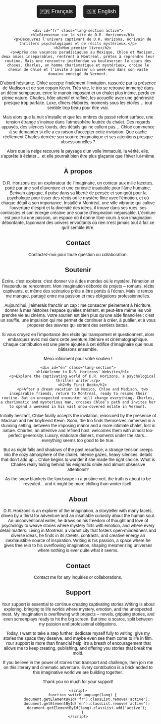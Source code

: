 <!DOCTYPE html>
<html lang="fr">
<head>
    <meta charset="UTF-8">
    <meta name="viewport" content="width=device-width, initial-scale=1.0">
    <title>D.R. Horizons - Auteur</title>
    <link rel="stylesheet" href="styles.css">
    <style>
        body {
            font-family: Arial, sans-serif;
            margin: 0;
            padding: 0;
            text-align: center;
        }
        nav {
            background: #222;
            padding: 15px;
        }
        nav a {
            color: white;
            text-decoration: none;
            font-size: 20px;
            margin: 0 20px;
            font-weight: bold;
            transition: color 0.3s ease;
        }
        nav a:hover {
            color: #ff8c00;
        }
        .language-switch {
            text-align: center;
            padding: 10px;
        }
        .language-switch button {
            font-size: 18px;
            padding: 10px;
            margin: 10px;
            cursor: pointer;
            background: #222;
            color: white;
            border: none;
            border-radius: 5px;
            transition: background 0.3s;
        }
        .language-switch button:hover {
            background: #ff8c00;
        }
        .lang-section {
            display: none;
        }
        .active {
            display: block;
        }
    </style>
</head>
<body>
    <div class="language-switch">
        <button onclick="switchLanguage('fr')">🇫🇷 Français</button>
        <button onclick="switchLanguage('en')">🇬🇧 English</button>
    </div>
    
    <div id="fr" class="lang-section active">
        <h1>Bienvenue sur le site de D.R. Horizons</h1>
        <p>Découvrez l'univers captivant de D.R. Horizons, écrivain de thrillers psychologiques et de récits mystérieux.</p>
        <h2>Mon premier livre</h2>
        <p>Après des vacances paradisiaques au Mexique, Chloé et Madison, deux amies inséparables, rentrent à Montréal, prêtes à reprendre leur routine. Mais une rencontre inattendue va bouleverser le cours des choses. Charles, un homme charismatique et mystérieux, croise le chemin de Chloé et l’invite à passer un week-end dans son vaste domaine enneigé du Vermont.

D’abord hésitante, Chloé accepte finalement l’invitation, rassurée par la présence de Madison et de son copain Kevin. Très vite, le trio se retrouve immergé dans un décor somptueux, entre le manoir imposant et un chalet plus intime, perdu en pleine nature. Charles, hôte attentif et raffiné, les accueille avec une générosité presque trop parfaite. Luxe, dîners élaborés, moments sous les étoiles… tout semble trop beau pour être vrai.

Mais alors que la nuit s’installe et que les ombres du passé refont surface, une tension étrange s’insinue dans l’atmosphère feutrée du chalet. Des regards appuyés, des silences lourds, des détails qui ne collent pas… Chloé commence à se demander si elle a eu raison d’accepter cette invitation. Que cache réellement Charles derrière son sourire énigmatique et ses attentions presque obsessionnelles ?

Alors que la neige recouvre le paysage d’un voile immaculé, la vérité, elle, s’apprête à éclater… et elle pourrait bien être plus glaçante que l’hiver lui-même.
</p>
        <h2>À propos</h2>
        <p>D.R. Horizons est un explorateur de l’imaginaire, un conteur aux mille facettes, porté par une soif d’aventure et une curiosité insatiable pour l’âme humaine. Écrivain atypique, il puise dans sa liberté de pensée et son goût pour la psychologie pour tisser des récits où le mystère flirte avec l’émotion, et où chaque détail a son importance. Installé à Montréal, une ville vibrante qui cultive l’ouverture d’esprit et la diversité des idées, il trouve dans ses rues, ses contrastes et son énergie créative une source d’inspiration inépuisable. L’écriture est pour lui une passion, un espace où il donne libre cours à son imagination débordante, façonnant des univers envoûtants où rien n’est jamais tout à fait ce qu’il semble être. </p>
        <h2>Contact</h2>
        <p>Contactez-moi pour toute question ou collaboration.</p>
        <h2>Soutenir</h2>
        <p>Écrire, c’est explorer, c’est donner vie à des mondes où le mystère, l’émotion et l’inattendu se rencontrent. Mon imagination déborde de projets – romans, récits captivants, et même des scénarios prêts à être portés à l’écran. Mais le temps me manque, partagé entre ma passion et mes obligations professionnelles.

Aujourd’hui, j’aimerais franchir un cap : me consacrer pleinement à l’écriture, donner à mes histoires l’espace qu’elles méritent, et peut-être même les voir prendre vie au cinéma. Votre soutien est bien plus qu’une aide financière : c’est un souffle, une impulsion qui me permet de continuer à créer, à publier, et à vous proposer des œuvres qui sortent des sentiers battus.

Si vous croyez en l’importance des récits qui transportent et questionnent, alors embarquez avec moi dans cette aventure littéraire et cinématographique. Chaque contribution est une pierre ajoutée à cet édifice d’imaginaire que nous bâtissons ensemble.

Merci infiniment pour votre soutien ! 
</p>
    </div>
    
    <div id="en" class="lang-section">
        <h1>Welcome to D.R. Horizons' Website</h1>
        <p>Explore the captivating world of D.R. Horizons, a psychological thriller writer.</p>
        <h2>My First Book</h2>
        <p>After a dream vacation in Mexico, Chloe and Madison, two inseparable friends, return to Montreal, ready to resume their routine. But an unexpected encounter will change everything. Charles, a charismatic and mysterious man, crosses Chloe’s path and invites her to spend a weekend in his vast snow-covered estate in Vermont.

Initially hesitant, Chloe finally accepts the invitation, reassured by the presence of Madison and her boyfriend Kevin. Soon, the trio finds themselves immersed in a stunning setting, between the imposing manor and a more intimate chalet, lost in nature. Charles, an attentive and refined host, welcomes them with almost too-perfect generosity. Luxury, elaborate dinners, moments under the stars... everything seems too good to be true.

But as night falls and shadows of the past resurface, a strange tension creeps into the cozy atmosphere of the chalet. Intense gazes, heavy silences, details that don’t add up... Chloe begins to wonder if she made the right choice. What is Charles really hiding behind his enigmatic smile and almost obsessive attentions?

As the snow blankets the landscape in a pristine veil, the truth is about to be revealed... and it might be more chilling than winter itself.
</p>
        <h2>About</h2>
        <p>D.R. Horizons is an explorer of the imagination, a storyteller with many facets, driven by a thirst for adventure and an insatiable curiosity about the human soul. An unconventional writer, he draws on his freedom of thought and love of psychology to weave stories where mystery flirts with emotion, and where every detail matters. Living in Montreal, a vibrant city that fosters open-mindedness and diverse ideas, he finds in its streets, contrasts, and creative energy an inexhaustible source of inspiration. Writing is his passion, a space where he gives free rein to his overflowing imagination, shaping mesmerizing universes where nothing is ever quite what it seems. </p>
        <h2>Contact</h2>
        <p>Contact me for any inquiries or collaborations.</p>
        <h2>Support</h2>
        <p>Your support is essential to continue creating captivating stories.Writing is about exploring, bringing to life worlds where mystery, emotion, and the unexpected meet. My imagination is overflowing with projects – novels, gripping stories, and even screenplays ready to hit the big screen. But time is scarce, split between my passion and professional obligations.

Today, I want to take a step further: dedicate myself fully to writing, give my stories the space they deserve, and maybe even see them come to life in film. Your support is more than financial help: it’s a breath of encouragement that allows me to keep creating, publishing, and offering you stories that break the mold.

If you believe in the power of stories that transport and challenge, then join me on this literary and cinematic adventure. Every contribution is a brick added to this imaginative world we are building together.

Thank you so much for your support! 
</p>
    </div>
    
    <script>
        function switchLanguage(lang) {
            document.getElementById('fr').classList.remove('active');
            document.getElementById('en').classList.remove('active');
            document.getElementById(lang).classList.add('active');
        }
    </script>
</body>
</html>
